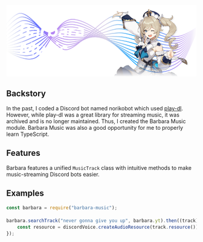 <img src="./images/Banner.png">

## Backstory

In the past, I coded a Discord bot named norikobot which used [play-dl](https://github.com/play-dl/play-dl). However, while play-dl was a great library for streaming music, it was archived and is no longer maintained. Thus, I created the Barbara Music module. Barbara Music was also a good opportunity for me to properly learn TypeScript.

## Features

Barbara features a unified `MusicTrack` class with intuitive methods to make music-streaming Discord bots easier.

## Examples

```js
const barbara = require("barbara-music");

barbara.searchTrack("never gonna give you up", barbara.yt).then((track) => {
	const resource = discordVoice.createAudioResource(track.resource());
});
```
